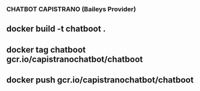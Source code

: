 ### CHATBOT CAPISTRANO (Baileys Provider)

## docker build -t chatboot .
## docker tag chatboot gcr.io/capistranochatbot/chatboot
## docker push gcr.io/capistranochatbot/chatboot
